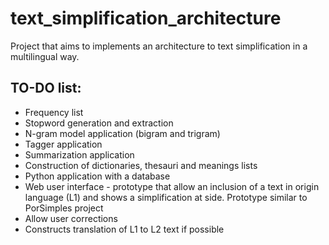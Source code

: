 text_simplification_architecture
================================

Project that aims to implements an architecture to text simplification in a multilingual way.

TO-DO list:
-----------
* Frequency list
* Stopword generation and extraction
* N-gram model application (bigram and trigram)
* Tagger application
* Summarization application
* Construction of dictionaries, thesauri and meanings lists
* Python application with a database
* Web user interface - prototype that allow an inclusion of a text in origin language (L1) and shows a simplification at side. Prototype similar to PorSimples project
* Allow user corrections
* Constructs translation of L1 to L2 text if possible

